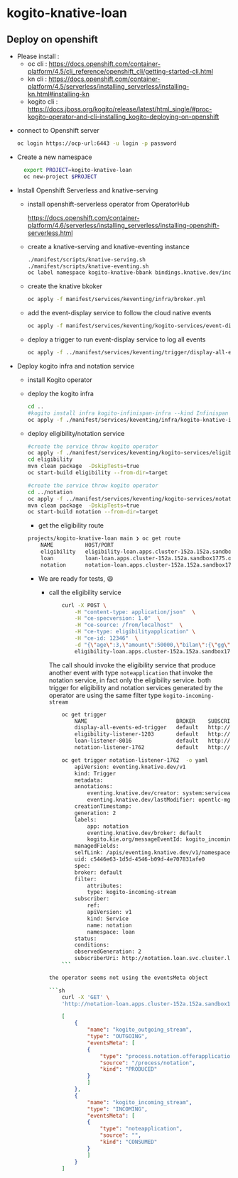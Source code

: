 # kogito-knative-loan


## Deploy on openshift
- Please install : 
  - oc cli : https://docs.openshift.com/container-platform/4.5/cli_reference/openshift_cli/getting-started-cli.html
  - kn cli : https://docs.openshift.com/container-platform/4.5/serverless/installing_serverless/installing-kn.html#installing-kn
  - kogito cli : https://docs.jboss.org/kogito/release/latest/html_single/#proc-kogito-operator-and-cli-installing_kogito-deploying-on-openshift


* connect to Openshift server

  ```sh
  oc login https://ocp-url:6443 -u login -p password
  ```



* Create a new namespace
  ```sh
    export PROJECT=kogito-knative-loan
    oc new-project $PROJECT
  ```
* Install Openshift Serverless and knative-serving 

  * install openshift-serverless operator from OperatorHub

    https://docs.openshift.com/container-platform/4.6/serverless/installing_serverless/installing-openshift-serverless.html

  * create a knative-serving and knative-eventing instance
    ```sh
    ./manifest/scripts/knative-serving.sh
    ./manifest/scripts/knative-eventing.sh
    oc label namespace kogito-knative-bbank bindings.knative.dev/include=true 
    ```

  * create the knative bkoker
    ```sh
    oc apply -f manifest/services/keventing/infra/broker.yml
    ```
  * add the event-display service to follow the cloud native events 
    ```sh
    oc apply -f manifest/services/keventing/kogito-services/event-display-service.yml
    ```
  * deploy a trigger to run event-display service to log all events
   
    ```sh
    oc apply -f ../manifest/services/keventing/trigger/display-all-events-trigger
    ```
    

* Deploy kogito infra and notation service

  * install Kogito operator

  * deploy the kogito infra 
    ```sh
    cd ..
    #kogito install infra kogito-infinispan-infra --kind Infinispan --apiVersion infinispan.org/v1 --resource-name kogito-infinispan 
    oc apply -f ./manifest/services/keventing/infra/kogito-knative-infra.yml -n $PROJECT
    ```

  * deploy eligibility/notation service

    ```sh
    #create the service throw kogito operator 
    oc apply -f ./manifest/services/keventing/kogito-services/eligibility-kogitoapp.yml
    cd eligibility
    mvn clean package  -DskipTests=true
    oc start-build eligibility --from-dir=target 
    ```
    
    ```sh
    #create the service throw kogito operator 
    cd ../notation
    oc apply -f ../manifest/services/keventing/kogito-services/notation-kogitoapp.yml
    mvn clean package  -DskipTests=true
    oc start-build notation --from-dir=target 
    ```
    * get the eligibility route
    ```sh
    projects/kogito-knative-loan main ❯ oc get route
        NAME          HOST/PORT                                                         PATH   SERVICES      PORT   TERMINATION   WILDCARD
        eligibility   eligibility-loan.apps.cluster-152a.152a.sandbox1775.opentlc.com          eligibility   http                 None
        loan          loan-loan.apps.cluster-152a.152a.sandbox1775.opentlc.com                 loan          http                 None
        notation      notation-loan.apps.cluster-152a.152a.sandbox1775.opentlc.com 
    ```
    * We are ready for tests, 😆

        * call the eligibility service
            ```sh
                curl -X POST \
                    -H "content-type: application/json"  \
                    -H "ce-specversion: 1.0"  \
                    -H "ce-source: /from/localhost"  \
                    -H "ce-type: eligibilityapplication" \
                    -H "ce-id: 12346"  \
                    -d "{\"age\":3,\"amount\":50000,\"bilan\":{\"gg\":5,\"ga\":2,\"hp\":1,\"hq\":2,\"dl\":50,\"ee\":2,\"siren\":\"423646512\",\"variables\":[]},\"ca\":200000,\"eligible\":false,\"msg\":\"string\",\"nbEmployees\":10,\"notation\":{\"decoupageSectoriel\":0,\"note\":\"string\",\"orientation\":\"string\",\"score\":0,\"typeAiguillage\":\"string\"},\"publicSupport\":true,\"siren\":\"423646512\",\"typeProjet\":\"IRD\"}" \
                    eligibility-loan.apps.cluster-152a.152a.sandbox1775.opentlc.com 
            ```
            The call should invoke the eligibility service that produce another event with type `noteapplication` that invoke the notation service, in fact only the eligibility service.
            both trigger for eligibility and notation services generated by the operator are using the same filter type  `kogito-incoming-stream`
            
            ```sh
                oc get trigger
                    NAME                            BROKER    SUBSCRIBER_URI                                     AGE     READY   REASON
                    display-all-events-ed-trigger   default   http://cloudevent-display.loan.svc.cluster.local   46h     True    
                    eligibility-listener-1203       default   http://eligibility.loan.svc.cluster.local/         23h     True    
                    loan-listener-8016              default   http://loan.loan.svc.cluster.local/                47h     True    
                    notation-listener-1762          default   http://notation.loan.svc.cluster.local/            5h11m   True    

                oc get trigger notation-listener-1762  -o yaml  
                    apiVersion: eventing.knative.dev/v1
                    kind: Trigger
                    metadata:
                    annotations:
                        eventing.knative.dev/creator: system:serviceaccount:loan:kogito-operator-controller-manager
                        eventing.knative.dev/lastModifier: opentlc-mgr
                    creationTimestamp: 
                    generation: 2
                    labels:
                        app: notation
                        eventing.knative.dev/broker: default
                        kogito.kie.org/messageEventId: kogito_incoming_stream
                    managedFields:
                    selfLink: /apis/eventing.knative.dev/v1/namespaces/loan/triggers/notation-listener-1762
                    uid: c5446e63-1d5d-4546-b09d-4e707831afe0
                    spec:
                    broker: default
                    filter:
                        attributes:
                        type: kogito-incoming-stream
                    subscriber:
                        ref:
                        apiVersion: v1
                        kind: Service
                        name: notation
                        namespace: loan
                    status:
                    conditions:
                    observedGeneration: 2
                    subscriberUri: http://notation.loan.svc.cluster.local/ 
                ```

            the operator seems not using the eventsMeta object

            ```sh
                curl -X 'GET' \
                'http://notation-loan.apps.cluster-152a.152a.sandbox1775.opentlc.com/messaging/topics'
            ```

            ```json
                [
                    {
                        "name": "kogito_outgoing_stream",
                        "type": "OUTGOING",
                        "eventsMeta": [
                        {
                            "type": "process.notation.offerapplication",
                            "source": "/process/notation",
                            "kind": "PRODUCED"
                        }
                        ]
                    },
                    {
                        "name": "kogito_incoming_stream",
                        "type": "INCOMING",
                        "eventsMeta": [
                        {
                            "type": "noteapplication",
                            "source": "",
                            "kind": "CONSUMED"
                        }
                        ]
                    }
                ]
            ```

